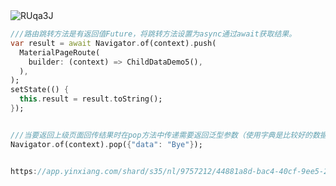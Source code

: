 <img src='https://gitee.com/threecornerstones/ThreeCornerstones_Pic/raw/master/uPic/RUqa3J.png' alt='RUqa3J'/>

```dart
///路由跳转方法是有返回值Future，将跳转方法设置为async通过await获取结果。
var result = await Navigator.of(context).push(
  MaterialPageRoute(
    builder: (context) => ChildDataDemo5(),
  ),
);
setState(() {
  this.result = result.toString();
});


///当要返回上级页面回传结果时在pop方法中传递需要返回泛型参数（使用字典是比较好的数据结构）
Navigator.of(context).pop({"data": "Bye"});


https://app.yinxiang.com/shard/s35/nl/9757212/44881a8d-bac4-40cf-9ee5-246f02b2b902